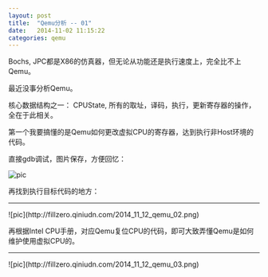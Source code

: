 ```yaml
---
layout: post
title:  "Qemu分析 -- 01"
date:   2014-11-02 11:15:22
categories: qemu
---
```


Bochs, JPC都是X86的仿真器，但无论从功能还是执行速度上，完全比不上Qemu。

最近没事分析Qemu。

核心数据结构之一： CPUState,  所有的取址，译码，执行，更新寄存器的操作，全在于此相关。

第一个我要搞懂的是Qemu如何更改虚拟CPU的寄存器，达到执行非Host环境的代码。

直接gdb调试，图片保存，方便回忆：

![pic](http://fillzero.qiniudn.com/2014_11_12_qemu_01.png)

再找到执行目标代码的地方：

<hr>
![pic](http://fillzero.qiniudn.com/2014_11_12_qemu_02.png)

再根据Intel CPU手册，对应Qemu复位CPU的代码，即可大致弄懂Qemu是如何维护使用虚拟CPU的。

<hr>
![pic](http://fillzero.qiniudn.com/2014_11_12_qemu_03.png)
